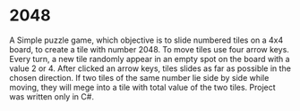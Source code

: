 # 2048
A Simple puzzle game, which objective is to slide numbered tiles on a 4x4 board, to create a tile with number 2048. To move tiles use four arrow keys. Every turn, a new tile randomly appear in an empty spot on the board with a value 2 or 4. After clicked an arrow keys, tiles slides as far as possible in the chosen direction. If two tiles of the same number lie side by side while moving, they will mege into a tile with total value of the two tiles.
Project was written only in C#.